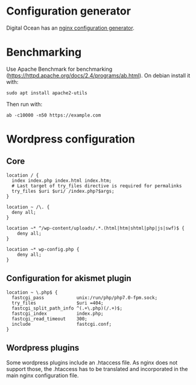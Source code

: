 # Configuration generator
Digital Ocean has an [nginx configuration generator](https://www.digitalocean.com/community/tools/nginx).

# Benchmarking
Use Apache Benchmark for benchmarking (https://httpd.apache.org/docs/2.4/programs/ab.html). On debian install it with:
```
sudo apt install apache2-utils
```

Then run with:
```
ab -c10000 -n50 https://example.com
```

# Wordpress configuration
## Core
```
location / {
  index index.php index.html index.htm;
  # Last target of try_files directive is required for permalinks
  try_files $uri $uri/ /index.php?$args;
}

location ~ /\. {
  deny all;
}

location ~* ^/wp-content/uploads/.*.(html|htm|shtml|php|js|swf)$ {
    deny all;
}

location ~* wp-config.php {
    deny all;
}
```

## Configuration for akismet plugin
```
location ~ \.php$ {
  fastcgi_pass            unix:/run/php/php7.0-fpm.sock;
  try_files               $uri =404;
  fastcgi_split_path_info ^(.+\.php)(/.+)$;
  fastcgi_index           index.php;
  fastcgi_read_timeout    300;
  include                 fastcgi.conf;
}
```

## Wordpress plugins
Some wordpress plugins include an .htaccess file. As nginx does not support those, the .htaccess has to be translated and incorporated in the main nginx configuration file.
